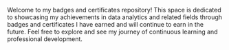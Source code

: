 Welcome to my badges and certificates repository! This space is dedicated to showcasing my achievements in data analytics and related fields through badges and certificates I have earned and will continue to earn in the future.
Feel free to explore and see my journey of continuous learning and professional development.
